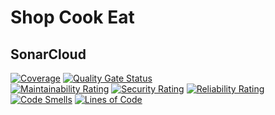 # Shop Cook Eat

## SonarCloud

[![Coverage](https://sonarcloud.io/api/project_badges/measure?project=Xedon_shop-cook-eat&metric=coverage)](https://sonarcloud.io/summary/new_code?id=Xedon_shop-cook-eat)
[![Quality Gate Status](https://sonarcloud.io/api/project_badges/measure?project=Xedon_shop-cook-eat&metric=alert_status)](https://sonarcloud.io/summary/new_code?id=Xedon_shop-cook-eat)  
[![Maintainability Rating](https://sonarcloud.io/api/project_badges/measure?project=Xedon_shop-cook-eat&metric=sqale_rating)](https://sonarcloud.io/summary/new_code?id=Xedon_shop-cook-eat)
[![Security Rating](https://sonarcloud.io/api/project_badges/measure?project=Xedon_shop-cook-eat&metric=security_rating)](https://sonarcloud.io/summary/new_code?id=Xedon_shop-cook-eat)
[![Reliability Rating](https://sonarcloud.io/api/project_badges/measure?project=Xedon_shop-cook-eat&metric=reliability_rating)](https://sonarcloud.io/summary/new_code?id=Xedon_shop-cook-eat)  
[![Code Smells](https://sonarcloud.io/api/project_badges/measure?project=Xedon_shop-cook-eat&metric=code_smells)](https://sonarcloud.io/summary/new_code?id=Xedon_shop-cook-eat)
[![Lines of Code](https://sonarcloud.io/api/project_badges/measure?project=Xedon_shop-cook-eat&metric=ncloc)](https://sonarcloud.io/summary/new_code?id=Xedon_shop-cook-eat)

